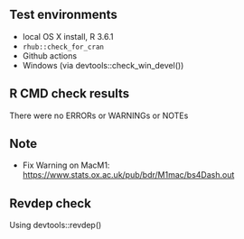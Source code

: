 ## Test environments
* local OS X install, R 3.6.1
* `rhub::check_for_cran`
* Github actions
* Windows (via devtools::check_win_devel())

## R CMD check results
There were no ERRORs or WARNINGs or NOTEs

## Note

- Fix Warning on MacM1: https://www.stats.ox.ac.uk/pub/bdr/M1mac/bs4Dash.out

## Revdep check
Using devtools::revdep()
